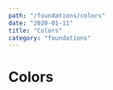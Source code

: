 ```yaml
---
path: "/foundations/colors"
date: "2020-01-11"
title: "Colors"
category: "foundations"
---
```


# Colors

